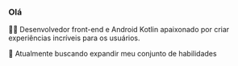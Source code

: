 ### Olá 

👨‍💻 Desenvolvedor front-end e Android Kotlin apaixonado por criar experiências incríveis para os usuários.

🌱 Atualmente buscando expandir meu conjunto de habilidades 
